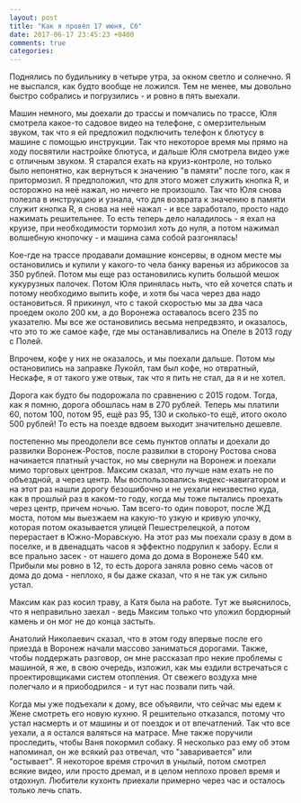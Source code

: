 ```yaml
---
layout: post
title: "Как я провёл 17 июня, Сб"
date: 2017-06-17 23:45:23 +0400
comments: true
categories: 
---
```

Поднялись по будильнику в четыре утра, за окном светло и солнечно. Я не выспался, как будто вообще не ложился. Тем не менее, мы довольно быстро собрались и погрузились - и ровно в пять выехали.

Машин немного, мы доехали до трассы и помчались по трассе, Юля смотрела какое-то садовое видео на телефоне, с омерзительным звуком, так что я ей предложил подключить телефон к блютусу в машине с помощью инструкции. Так что некоторое время мы прямо на ходу посвятили настройке блютуса, и дальше Юля смотрела видео уже с отличным звуком. Я старался ехать на круиз-контроле, но только было непонятно, как вернуться к значению "в памяти" после того, как я притормозил. Я предположил, что для этого может служить кнопка R, и осторожно на неё нажал, но ничего не произошло. Так что Юля снова полезла в инструкцию и узнала, что для возврата к значению в памяти служит кнопка R, я снова на неё нажал - и все заработало, просто надо нажимать решительнее. То есть теперь дело наладилось - я ехал на круизе, при необходимости тормозил хоть до нуля, а потом нажимал волшебную кнопочку - и машина сама собой разгонялась!

Кое-где на трассе продавали домашние консервы, в одном месте мы остановились и купили у какого-то чела банку варенья из абрикосов за 350 рублей. Потом мы еще раз остановились купить большой мешок кукурузных палочек. Потом Юля принялась ныть, что ей хочется спать и потому необходимо выпить кофе, и хотя бы часа через два надо остановиться. Я прикинул, что с такой скоростью мы за два часа проедем около 200 км, а до Воронежа оставалось всего 235 по указателю. Мы все же остановились весьма непредвзято, и оказалось, что это то же самое кафе, где мы останавливались на Опеле в 2013 году с Полей.

Впрочем, кофе у них не оказалось, и мы поехали дальше. Потом мы остановились на заправке Лукойл, там был кофе, но отвратный, Нескафе, я от такого уже отвык, так что я пить не стал, да я и не хотел.

Дорога как будто бы подорожала по сравнению с 2015 годом. Тогда, как я помню, дорога обошлась нам в 270 рублей. Теперь мы платили 60, потом 100, потом 95, ещё раз 95, 130 и сколько-то ещё, итого около 500 рублей! То есть на поезде вдвоем выходит значительно дешевле.

постепенно мы преодолели все семь пунктов оплаты и доехали до развилки Воронеж-Ростов, после развилки в сторону Ростова снова начинается платный участок, но мы свернули на Воронеж и поехали мимо торговых центров. Максим сказал, что лучше нам ехать не по объездной, а через центр. Мы воспользовались яндекс-навигатором и на этот раз нашли дорогу безошибочно и не уехали неизвестно куда, как в прошлый раз в каком-то году, когда мы тоже пытались проехать через центр, причем ночью. Там всего-то один поворот, после ЖД моста, потом мы выезжаем на какую-то узкую и кривую улочку, которая потом оказывается улицей Пешестрелецкой, а потом перерастает в Южно-Моравскую. На этот раз мы поехали сразу в дом в поселке, и в двенадцать часов я эффектно подрулил к забору. Если я все прально засек - от нашего дома до дома в Воронеже 540 км. Прибыли мы ровно в 12, то есть дорога заняла ровно семь часов от дома до дома - неплохо, я бы даже сказал, что я не так уж сильно устал.

Максим как раз косил траву, а Катя была на работе. Тут же выяснилось, что я неправильно заехал - ведь Максим только что уложил бордюрный камень и он мог не до конца застыть.


Анатолий Николаевич сказал, что в этом году впервые после его приезда в Воронеж начали массово заниматься дорогами. Также, чтобы поддержать разговор, он мне рассказал про некие проблемы с машиной, я же, в свою очередь, изложил, как мы ездили встречаться с проектировщиками систем отопления. От свежего воздуха мне полегчало и я приободрился - и тут нас позвали пить чай.

Когда мы уже подъехали к дому, все объявили, что сейчас мы едем к Жене смотреть его новую кухню. Я решительно отказался, потому что устал насмерть и от машины и от поездок и от впечатлений. Так что все уехали, а я остался валяться на матрасе. Мне также поручили проследить, чтобы Ваня покормил собаку. Я несколько раз ему об этом напоминал, он же всякий раз отвечал, что "заваривается" или "остывает". Я некоторое время строчил в унылый, потом смотрел всякие видео, или просто дремал, и в целом неплохо провел время и отдохнул. Любители кухонть приехали примерно через час и осталось только лечь спать.